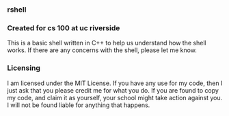 ### rshell 

### Created for cs 100 at uc riverside

This is a basic shell written in C++ to help us understand how the shell works.
If there are any concerns with the shell, please let me know.

### Licensing
I am licensed under the MIT License. If you have any use for my code, then I just ask that you please credit me for what you do. If you are found to copy my code, and claim it as yourself, your school might take action against you. I will not be found liable for anything that happens.


